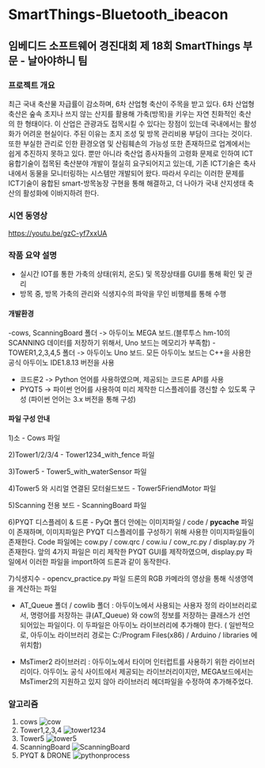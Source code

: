 # SmartThings-Bluetooth_ibeacon

## 임베디드 소프트웨어 경진대회 제 18회 SmartThings 부문 - 날아야하니 팀



### 프로젝트 개요
최근 국내 축산물 자급률이 감소하며, 6차 산업형 축산이 주목을 받고 있다. 6차 산업형 축산은 숲속 초지나 쓰지 않는 산지를 활용해 가축(방목)을 키우는 자연 친화적인 축산의 한 형태이다. 이 산업은 관광과도 접목시킬 수 있다는 장점이 있는데 국내에서는 활성화가 어려운 현실이다. 주된 이유는 초지 조성 및 방목 관리비용 부담이 크다는 것이다. 또한 부실한 관리로 인한 환경오염 및 산림훼손의 가능성 또한 존재하므로 업계에서는 쉽게 추진하지 못하고 있다. 뿐만 아니라 축산업 종사자들의 고령화 문제로 인하여 ICT융합기술이 접목된 축산분야 개발이 절실히 요구되어지고 있는데, 기존 ICT기술은 축사 내에서 동물을 모니터링하는 시스템만 개발되어 왔다. 따라서 우리는 이러한 문제를 ICT기술이 융합된 smart-방목농장 구현을 통해 해결하고, 더 나아가 국내 산지생태 축산의 활성화에 이바지하려 한다. 

### 시연 동영상
https://youtu.be/gzC-yf7xxUA

### 작품 요약 설명
- 실시간 IOT를 통한 가축의 상태(위치, 온도) 및 목장상태를 GUI를 통해 확인 및 관리
- 방목 중, 방목 가축의 관리와 식생지수의 파악을 무인 비행체를 통해 수행

#### 개발환경
-cows, ScanningBoard 폴더 -> 아두이노 MEGA 보드.(블루투스 hm-10의 SCANNING 데이터를 저장하기 위해서, Uno 보드는 메모리가 부족함)
-TOWER1,2,3,4,5 폴더 -> 아두이노 Uno 보드. 모든 아두이노 보드는 C++을 사용한 공식 아두이노 IDE1.8.13 버전을 사용
-	코드론2 -> Python 언어를 사용하였으며, 제공되는 코드론 API를 사용
-	PYQT5 -> 파이썬 언어를 사용하여 미리 제작한 디스플레이를 갱신할 수 있도록 구성
(파이썬 언어는 3.x 버전을 통해 구성)

#### 파일 구성 안내
1)소 - Cows 파일


2)Tower1/2/3/4 - Tower1234_with_fence 파일


3)Tower5 - Tower5_with_waterSensor 파일


4)Tower5 와 시리얼 연결된 모터쉴드보드 - Tower5FriendMotor 파일


5)Scanning 전용 보드 - ScanningBoard 파일
	
	
6)PYQT 디스플레이 & 드론 - PyQt 폴더 안에는 이미지파일 / code / __pycache__ 파일이 존재하며, 이미지파일은 PYQT 디스플레이를 구성하기 위해 사용한 이미지파일들이 존재한다. Code 파일에는 cow.py / cow.qrc / cow.iu / cow_rc.py / display.py 가 존재한다. 앞의 4가지 파일은 미리 제작한 PYQT GUI를 제작하였으며, display.py 파일에서 이러한 파일을 import하여 드론과 같이 동작한다.

7)식생지수 - opencv_practice.py 파일
드론의 RGB 카메라의 영상을 통해 식생영역을 계산하는 파일 

* AT_Queue 폴더 / cowlib 폴더 : 아두이노에서 사용되는 사용자 정의 라이브러리로서, 명령어를 저장하는 큐(AT_Queue) 와 cow의 정보를 저장하는 클래스가 선언 되어있는 파일이다. 이 두파일은 아두이노 라이브러리에 추가해야 한다. ( 일반적으로, 아두이노 라이브러리 경로는 C:/Program Files(x86) / Arduino / libraries 에 위치함)


* MsTimer2 라이브러리 : 아두이노에서 타이머 인터럽트를 사용하기 위한 라이브러리이다. 아두이노 공식 사이트에서 제공되는 라이브러리이지만, MEGA보드에서는 MsTimer2의 지원하고 있지 않아 라이브러리 헤더파일을 수정하여 추가해주었다.

### 알고리즘
1. cows
![cow](https://user-images.githubusercontent.com/70446214/95673275-1c491c80-0be2-11eb-983a-d34f9e3f1ab1.png)
2. Tower1,2,3,4
![tower1234](https://user-images.githubusercontent.com/70446214/95673307-50bcd880-0be2-11eb-8571-8bd61dd1e45c.png)
3. Tower5
![tower5](https://user-images.githubusercontent.com/70446214/95673309-51556f00-0be2-11eb-8799-76f78fbde841.png)
4. ScanningBoard
![ScanningBoard](https://user-images.githubusercontent.com/70446214/95673312-52869c00-0be2-11eb-8ab4-226a23b8ec9c.png)
5. PYQT & DRONE
![pythonprocess](https://user-images.githubusercontent.com/70446214/95673313-53b7c900-0be2-11eb-8439-1907f8dbceaf.png)
